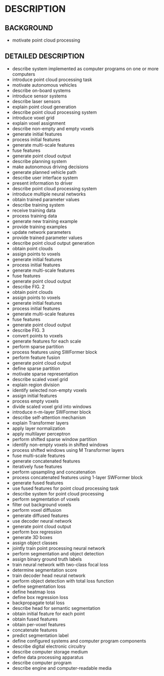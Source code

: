 # DESCRIPTION

## BACKGROUND

- motivate point cloud processing

## DETAILED DESCRIPTION

- describe system implemented as computer programs on one or more computers
- introduce point cloud processing task
- motivate autonomous vehicles
- describe on-board systems
- introduce sensor systems
- describe laser sensors
- explain point cloud generation
- describe point cloud processing system
- introduce voxel grid
- explain voxel assignment
- describe non-empty and empty voxels
- generate initial features
- process initial features
- generate multi-scale features
- fuse features
- generate point cloud output
- describe planning system
- make autonomous driving decisions
- generate planned vehicle path
- describe user interface system
- present information to driver
- describe point cloud processing system
- introduce multiple neural networks
- obtain trained parameter values
- describe training system
- receive training data
- process training data
- generate new training example
- provide training examples
- update network parameters
- provide trained parameter values
- describe point cloud output generation
- obtain point clouds
- assign points to voxels
- generate initial features
- process initial features
- generate multi-scale features
- fuse features
- generate point cloud output
- describe FIG. 2
- obtain point clouds
- assign points to voxels
- generate initial features
- process initial features
- generate multi-scale features
- fuse features
- generate point cloud output
- describe FIG. 3
- convert points to voxels
- generate features for each scale
- perform sparse partition
- process features using SWFormer block
- perform feature fusion
- generate point cloud output
- define sparse partition
- motivate sparse representation
- describe scaled voxel grid
- explain region division
- identify selected non-empty voxels
- assign initial features
- process empty voxels
- divide scaled voxel grid into windows
- introduce n-m-layer SWFormer block
- describe self-attention mechanism
- explain Transformer layers
- apply layer normalization
- apply multilayer perceptron
- perform shifted sparse window partition
- identify non-empty voxels in shifted windows
- process shifted windows using M Transformer layers
- fuse multi-scale features
- generate concatenated features
- iteratively fuse features
- perform upsampling and concatenation
- process concatenated features using 1-layer SWFormer block
- generate fused features
- use fused features for point cloud processing task
- describe system for point cloud processing
- perform segmentation of voxels
- filter out background voxels
- perform voxel diffusion
- generate diffused features
- use decoder neural network
- generate point cloud output
- perform box regression
- generate 3D boxes
- assign object classes
- jointly train point processing neural network
- perform segmentation and object detection
- assign binary ground truth labels
- train neural network with two-class focal loss
- determine segmentation score
- train decoder head neural network
- perform object detection with total loss function
- define segmentation loss
- define heatmap loss
- define box regression loss
- backpropagate total loss
- describe head for semantic segmentation
- obtain initial feature for each point
- obtain fused features
- obtain per-voxel features
- concatenate features
- predict segmentation label
- define configured systems and computer program components
- describe digital electronic circuitry
- describe computer storage medium
- define data processing apparatus
- describe computer program
- describe engine and computer-readable media

